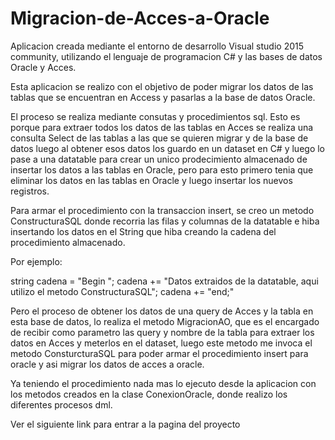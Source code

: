 # Migracion-de-Acces-a-Oracle

Aplicacion creada mediante el entorno de desarrollo Visual studio 2015 community, utilizando el lenguaje de programacion C# y las bases de datos 
Oracle y Acces.

Esta aplicacion se realizo con el objetivo de poder migrar los datos de las tablas que se encuentran en Access y pasarlas a la base de datos
Oracle.

El proceso se realiza mediante consutas y procedimientos sql. Esto es porque para extraer todos los datos de las tablas en Acces se realiza
una consulta Select de las tablas a las que se quieren migrar y de la base de datos luego al obtener esos datos los guardo en un dataset
en C# y luego lo pase a una datatable para crear un unico prodecimiento almacenado de insertar los datos a las tablas en Oracle, pero para 
esto primero tenia que eliminar los datos en las tablas en Oracle y luego insertar los nuevos registros.

Para armar el procedimiento con la transaccion insert, se creo un metodo ConstructuraSQL donde recorria las filas y columnas de la datatable
e hiba insertando los datos en el String que hiba creando la cadena del procedimiento almacenado.

Por ejemplo:

string cadena = "Begin ";
cadena += "Datos extraidos de la datatable, aqui utilizo el metodo ConstructuraSQL";
cadena += "end;"
 
 Pero el proceso de obtener los datos de una query de Acces y la tabla en esta base de datos, lo realiza el metodo MigracionAO, que es el
 encargado de recibir como parametro las query y nombre de la tabla para extraer los datos en Acces y meterlos en el dataset, luego este metodo me invoca el metodo ConsturcturaSQL para poder armar el procedimiento insert para oracle y asi migrar los datos de acces a oracle.

Ya teniendo el procedimiento nada mas lo ejecuto desde la aplicacion con los metodos creados en la clase ConexionOracle, donde realizo los
diferentes procesos dml.

Ver el siguiente link para entrar a la pagina del proyecto 
